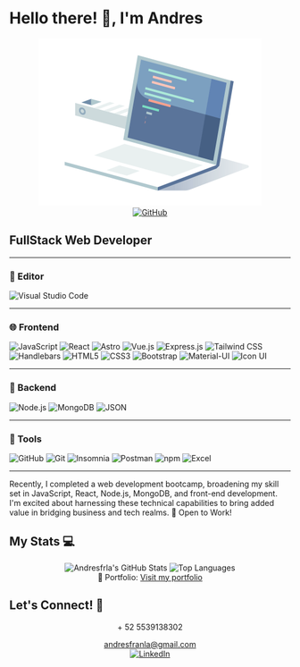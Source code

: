 # Hello there! 👋, I'm Andres

<div align="center">
    <img src="https://github.com/Andresfrla/Andresfrla/blob/main/Lenguaje-de-programacion-Golang-o-Go.gif" width="400px" alt="Golang GIF"/>
</div>

<div align="center">
    <a href="https://github.com/Andresfrla"><img src="https://img.shields.io/github/followers/Andresfrla.svg?label=GitHub&style=social" alt="GitHub"></a>
</div>

## FullStack Web Developer

---

### 🧰 Editor

![Visual Studio Code](https://img.shields.io/badge/Visual%20Studio%20Code-0078D4?style=for-the-badge&logo=visual-studio-code&logoColor=white)

---

### 🌐 Frontend

![JavaScript](https://img.shields.io/badge/JavaScript-F7DF1E?style=for-the-badge&logo=javascript&logoColor=black)
![React](https://img.shields.io/badge/React-20232A?style=for-the-badge&logo=react&logoColor=61DAFB)
![Astro](https://img.shields.io/badge/Astro-005571?style=for-the-badge&logo=astro&logoColor=white) 
![Vue.js](https://img.shields.io/badge/Vue.js-4FC08D?style=for-the-badge&logo=vue.js&logoColor=white)
![Express.js](https://img.shields.io/badge/Express.js-000000?style=for-the-badge&logo=express&logoColor=white)
![Tailwind CSS](https://img.shields.io/badge/Tailwind%20CSS-38B2AC?style=for-the-badge&logo=tailwind-css&logoColor=white)
![Handlebars](https://img.shields.io/badge/Handlebars-F0772B?style=for-the-badge&logo=handlebars&logoColor=white) 
![HTML5](https://img.shields.io/badge/HTML5-E34F26?style=for-the-badge&logo=html5&logoColor=white)
![CSS3](https://img.shields.io/badge/CSS3-1572B6?style=for-the-badge&logo=css3&logoColor=white)
![Bootstrap](https://img.shields.io/badge/Bootstrap-7952B3?style=for-the-badge&logo=bootstrap&logoColor=white)
![Material-UI](https://img.shields.io/badge/Material--UI-0081CB?style=for-the-badge&logo=material-ui&logoColor=white)
![Icon UI](https://img.shields.io/badge/Icon%20UI-40BFFF?style=for-the-badge&logo=iconify&logoColor=white)

---

### 🎲 Backend

![Node.js](https://img.shields.io/badge/Node.js-43853D?style=for-the-badge&logo=node.js&logoColor=white)
![MongoDB](https://img.shields.io/badge/MongoDB-4EA94B?style=for-the-badge&logo=mongodb&logoColor=white)
![JSON](https://img.shields.io/badge/JSON-000000?style=for-the-badge&logo=json&logoColor=white) 

---

### 🔧 Tools

![GitHub](https://img.shields.io/badge/GitHub-100000?style=for-the-badge&logo=github&logoColor=white)
![Git](https://img.shields.io/badge/Git-F05032?style=for-the-badge&logo=git&logoColor=white)
![Insomnia](https://img.shields.io/badge/Insomnia-5849BE?style=for-the-badge&logo=insomnia&logoColor=white)
![Postman](https://img.shields.io/badge/Postman-FF6C37?style=for-the-badge&logo=postman&logoColor=white)
![npm](https://img.shields.io/badge/npm-CB3837?style=for-the-badge&logo=npm&logoColor=white) 
![Excel](https://img.shields.io/badge/Excel-217346?style=for-the-badge&logo=microsoft-excel&logoColor=white)

---

Recently, I completed a web development bootcamp, broadening my skill set in JavaScript, React, Node.js, MongoDB, and front-end development. I'm excited about harnessing these technical capabilities to bring added value in bridging business and tech realms. 🔭 Open to Work!

## My Stats 💻

<div align="center">
    <img src="https://github-readme-stats.vercel.app/api?username=Andresfrla&show_icons=true&hide_border=true" alt="Andresfrla's GitHub Stats" />
    <img src="https://github-readme-stats.vercel.app/api/top-langs?username=Andresfrla&show_icons=true&locale=en&layout=compact" alt="Top Languages" />
</div>

<div align="center">
    💼 Portfolio: <a href="https://jolly-clafoutis-6632ed.netlify.app/" target="_blank">Visit my portfolio</a>
</div>

## Let's Connect! 🤝

<div align="center">
    <p>+ 52 5539138302</p>
    <a href="mailto:andresfranla@gmail.com">andresfranla@gmail.com</a>
    <br>
    <a href="https://www.linkedin.com/in/andresfrancolangthon/"><img src="https://img.shields.io/badge/LinkedIn--_.svg?style=social&logo=linkedin" alt="LinkedIn"></a>
</div>



